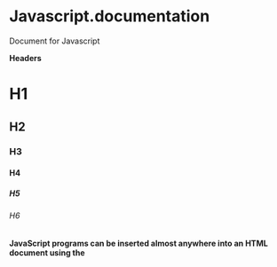 # Javascript.documentation

Document for Javascript

**Headers**
# H1
## H2
### H3
#### H4
##### H5
###### H6

**JavaScript programs can be inserted almost anywhere into an HTML document using the <script> tag.**
```
<script>
  
1.document.getElementById("demo").innerHTML = "Hello JavaScript";
2.alert ("javascript");

</script>
```




